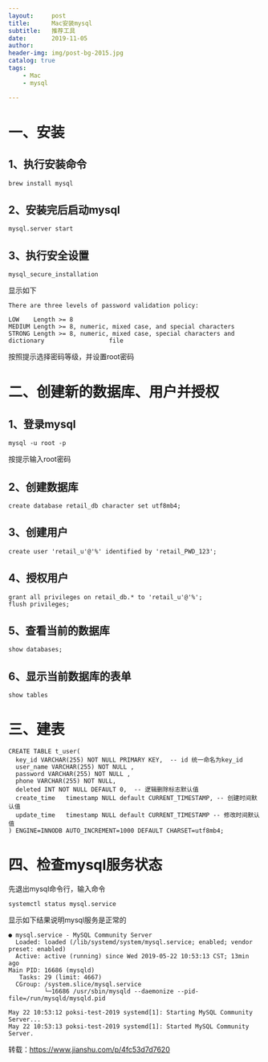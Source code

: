 ```yaml
---
layout:     post
title:      Mac安装mysql
subtitle:   推荐工具
date:       2019-11-05
author:     
header-img: img/post-bg-2015.jpg
catalog: true
tags:
    - Mac
    - mysql

---
```


# 一、安装

## 1、执行安装命令
```
brew install mysql
```
## 2、安装完后启动mysql
```
mysql.server start
```
## 3、执行安全设置
```
mysql_secure_installation
```
显示如下

```
There are three levels of password validation policy:

LOW    Length >= 8
MEDIUM Length >= 8, numeric, mixed case, and special characters
STRONG Length >= 8, numeric, mixed case, special characters and dictionary                  file
```
按照提示选择密码等级，并设置root密码

# 二、创建新的数据库、用户并授权

## 1、登录mysql
```
mysql -u root -p
```
按提示输入root密码

## 2、创建数据库
```
create database retail_db character set utf8mb4;
```
## 3、创建用户
```
create user 'retail_u'@'%' identified by 'retail_PWD_123';
```
## 4、授权用户
```
grant all privileges on retail_db.* to 'retail_u'@'%';
flush privileges;
```
## 5、查看当前的数据库
```
show databases;
```
## 6、显示当前数据库的表单
```
show tables
```
# 三、建表
```
CREATE TABLE t_user(
  key_id VARCHAR(255) NOT NULL PRIMARY KEY,  -- id 统一命名为key_id
  user_name VARCHAR(255) NOT NULL ,
  password VARCHAR(255) NOT NULL ,
  phone VARCHAR(255) NOT NULL,
  deleted INT NOT NULL DEFAULT 0,  -- 逻辑删除标志默认值
  create_time   timestamp NULL default CURRENT_TIMESTAMP, -- 创建时间默认值
  update_time   timestamp NULL default CURRENT_TIMESTAMP -- 修改时间默认值
) ENGINE=INNODB AUTO_INCREMENT=1000 DEFAULT CHARSET=utf8mb4;
```
# 四、检查mysql服务状态

先退出mysql命令行，输入命令

```
systemctl status mysql.service
```
显示如下结果说明mysql服务是正常的

```
● mysql.service - MySQL Community Server
  Loaded: loaded (/lib/systemd/system/mysql.service; enabled; vendor preset: enabled)
  Active: active (running) since Wed 2019-05-22 10:53:13 CST; 13min ago
Main PID: 16686 (mysqld)
   Tasks: 29 (limit: 4667)
  CGroup: /system.slice/mysql.service
          └─16686 /usr/sbin/mysqld --daemonize --pid-file=/run/mysqld/mysqld.pid

May 22 10:53:12 poksi-test-2019 systemd[1]: Starting MySQL Community Server...
May 22 10:53:13 poksi-test-2019 systemd[1]: Started MySQL Community Server.
```


转载：https://www.jianshu.com/p/4fc53d7d7620